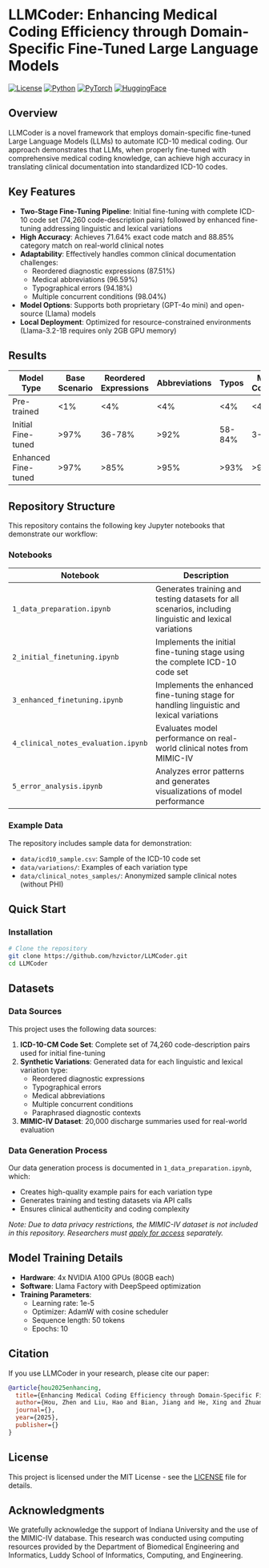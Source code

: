 # LLMCoder: Enhancing Medical Coding Efficiency through Domain-Specific Fine-Tuned Large Language Models

[![License](https://img.shields.io/badge/License-MIT-blue.svg)](https://opensource.org/licenses/MIT)
[![Python](https://img.shields.io/badge/Python-3.8%2B-blue)](https://www.python.org/)
[![PyTorch](https://img.shields.io/badge/PyTorch-2.0%2B-red)](https://pytorch.org/)
[![HuggingFace](https://img.shields.io/badge/🤗-Transformers-yellow)](https://huggingface.co/)

## Overview

LLMCoder is a novel framework that employs domain-specific fine-tuned Large Language Models (LLMs) to automate ICD-10 medical coding. Our approach demonstrates that LLMs, when properly fine-tuned with comprehensive medical coding knowledge, can achieve high accuracy in translating clinical documentation into standardized ICD-10 codes.

## Key Features

- **Two-Stage Fine-Tuning Pipeline**: Initial fine-tuning with complete ICD-10 code set (74,260 code-description pairs) followed by enhanced fine-tuning addressing linguistic and lexical variations
- **High Accuracy**: Achieves 71.64% exact code match and 88.85% category match on real-world clinical notes
- **Adaptability**: Effectively handles common clinical documentation challenges:
  - Reordered diagnostic expressions (87.51%)
  - Medical abbreviations (96.59%)
  - Typographical errors (94.18%)
  - Multiple concurrent conditions (98.04%)
- **Model Options**: Supports both proprietary (GPT-4o mini) and open-source (Llama) models
- **Local Deployment**: Optimized for resource-constrained environments (Llama-3.2-1B requires only 2GB GPU memory)

## Results

| Model Type | Base Scenario | Reordered Expressions | Abbreviations | Typos | Multiple Conditions | Clinical Notes |
|------------|---------------|----------------------|---------------|-------|---------------------|----------------|
| Pre-trained | <1% | <4% | <4% | <4% | <4% | <3% |
| Initial Fine-tuned | >97% | 36-78% | >92% | 58-84% | 3-11% | <0.1% |
| Enhanced Fine-tuned | >97% | >85% | >95% | >93% | >94% | 71.64% |

## Repository Structure

This repository contains the following key Jupyter notebooks that demonstrate our workflow:

### Notebooks

| Notebook | Description |
|----------|-------------|
| `1_data_preparation.ipynb` | Generates training and testing datasets for all scenarios, including linguistic and lexical variations |
| `2_initial_finetuning.ipynb` | Implements the initial fine-tuning stage using the complete ICD-10 code set |
| `3_enhanced_finetuning.ipynb` | Implements the enhanced fine-tuning stage for handling linguistic and lexical variations |
| `4_clinical_notes_evaluation.ipynb` | Evaluates model performance on real-world clinical notes from MIMIC-IV |
| `5_error_analysis.ipynb` | Analyzes error patterns and generates visualizations of model performance |

### Example Data

The repository includes sample data for demonstration:
- `data/icd10_sample.csv`: Sample of the ICD-10 code set
- `data/variations/`: Examples of each variation type
- `data/clinical_notes_samples/`: Anonymized sample clinical notes (without PHI)

## Quick Start

### Installation

```bash
# Clone the repository
git clone https://github.com/hzvictor/LLMCoder.git
cd LLMCoder
```

## Datasets

### Data Sources
This project uses the following data sources:

1. **ICD-10-CM Code Set**: Complete set of 74,260 code-description pairs used for initial fine-tuning
2. **Synthetic Variations**: Generated data for each linguistic and lexical variation type:
   - Reordered diagnostic expressions
   - Typographical errors
   - Medical abbreviations
   - Multiple concurrent conditions
   - Paraphrased diagnostic contexts
3. **MIMIC-IV Dataset**: 20,000 discharge summaries used for real-world evaluation

### Data Generation Process
Our data generation process is documented in `1_data_preparation.ipynb`, which:
- Creates high-quality example pairs for each variation type
- Generates training and testing datasets via API calls
- Ensures clinical authenticity and coding complexity

*Note: Due to data privacy restrictions, the MIMIC-IV dataset is not included in this repository. Researchers must [apply for access](https://physionet.org/content/mimiciv/2.2/) separately.*

## Model Training Details

- **Hardware**: 4x NVIDIA A100 GPUs (80GB each)
- **Software**: Llama Factory with DeepSpeed optimization
- **Training Parameters**:
  - Learning rate: 1e-5
  - Optimizer: AdamW with cosine scheduler
  - Sequence length: 50 tokens
  - Epochs: 10

## Citation

If you use LLMCoder in your research, please cite our paper:

```bibtex
@article{hou2025enhancing,
  title={Enhancing Medical Coding Efficiency through Domain-Specific Fine-Tuned Large Language Models},
  author={Hou, Zhen and Liu, Hao and Bian, Jiang and He, Xing and Zhuang, Yan},
  journal={},
  year={2025},
  publisher={}
}
```


## License

This project is licensed under the MIT License - see the [LICENSE](LICENSE) file for details.

## Acknowledgments

We gratefully acknowledge the support of Indiana University and the use of the MIMIC-IV database. This research was conducted using computing resources provided by the Department of Biomedical Engineering and Informatics, Luddy School of Informatics, Computing, and Engineering.
